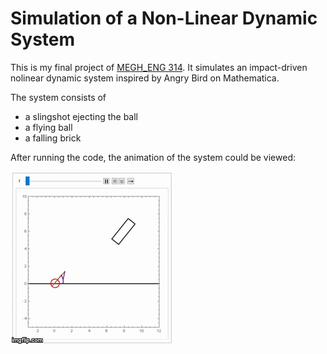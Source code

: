 # Simulation of a Non-Linear Dynamic System

This is my final project of [MEGH_ENG 314](http://www.mccormick.northwestern.edu/mechanical/courses/descriptions/314-theory-of-machines-dynamics.html).
It simulates an impact-driven nolinear dynamic system inspired by Angry Bird on Mathematica.

The system consists of

* a slingshot ejecting the ball
* a flying ball
* a falling brick

After running the code, the animation of the system could be viewed:

![Animation](Animation.gif)
